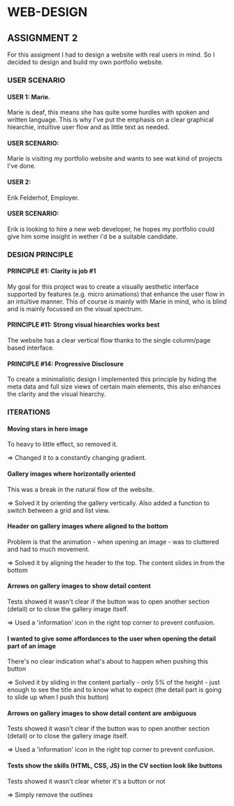 # WEB-DESIGN

## ASSIGNMENT 2 

For this assigment I had to design a website with real users in mind. So I decided to design and build my own portfolio website. 

### USER SCENARIO

#### USER 1: Marie.
Marie is deaf, this means she has quite some hurdles with spoken and written language. This is why I've put the emphasis on a clear graphical hiearchie, intuïtive user flow and as little text as needed.

#### USER SCENARIO:
Marie is visiting my portfolio website and wants to see wat kind of projects I've done.

#### USER 2: 
Erik Felderhof, Employer.

#### USER SCENARIO:
Erik is looking to hire a new web developer, he hopes my portfolio could give him some insight in wether i'd be a suitable candidate.

### DESIGN PRINCIPLE 

#### PRINCIPLE #1: Clarity is job #1
My goal for this project was to create a visually aesthetic interface supported by features (e.g. micro animations) that enhance the user flow in an intuïtive manner. This of course is mainly with Marie in mind, who is blind and is mainly focussed on the visual spectrum.

#### PRINCIPLE #11: Strong visual hiearchies works best 
The website has a clear vertical flow thanks to the single column/page based interface.

#### PRINCIPLE #14: Progressive Disclosure
To create a minimalistic design I implemented this principle by hiding the meta data and full size views of certain main elements, this also enhances the clarity and the visual hiearchy. 

### ITERATIONS

#### Moving stars in hero image
To heavy to little effect, so removed it.

=> Changed it to a constantly changing gradient.

#### Gallery images where horizontally oriented
This was a break in the natural flow of the website.

=> Solved it by orienting the gallery vertically.
   Also added a function to switch between a grid and list view.

#### Header on gallery images where aligned to the bottom
Problem is that the animation - when opening an image - was to cluttered and had to much movement.

=> Solved it by aligning the header to the top. The content slides in from the bottom

#### Arrows on gallery images to show detail content
Tests showed it wasn't clear if the button was to open another section (detail) or to close the gallery image itself.

=> Used a 'information' icon in the right top corner to prevent confusion.

#### I wanted to give some affordances to the user when opening the detail part of an image
There's no clear indication what's about to happen when pushing this button

=> Solved it by sliding in the content partially - only 5% of the height - just enough to see the title and to know what to expect (the detail part is going to slide up when I push this button)

#### Arrows on gallery images to show detail content are ambiguous
Tests showed it wasn't clear if the button was to open another section (detail) or to close the gallery image itself.

=> Used a 'information' icon in the right top corner to prevent confusion.

#### Tests show the skills (HTML, CSS, JS) in the CV section look like buttons
Tests showed it wasn't clear wheter it's a button or not

=> Simply remove the outlines



